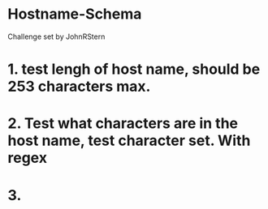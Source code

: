 # Hostname-Schema
Challenge set by JohnRStern

# 1. test lengh of host name, should be 253 characters max.
# 2. Test what characters are in the host name, test character set. With regex
# 3. 
